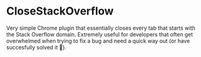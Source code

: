 # CloseStackOverflow

Very simple Chrome plugin that essentially closes every tab that starts with the Stack Overflow domain. Extremely useful for developers that often get overwhelmed when trying to fix a bug and need a quick way out (or have succesfully solved it 🥳). 
